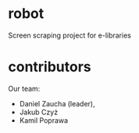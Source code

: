 # robot
Screen scraping project for e-libraries

# contributors
Our team:
- Daniel Zaucha (leader),
- Jakub Czyż
- Kamil Poprawa
